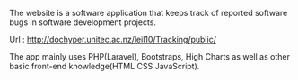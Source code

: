 The website is a software application that keeps track of reported software bugs in software development projects.

Url : http://dochyper.unitec.ac.nz/leil10/Tracking/public/

The app mainly uses PHP(Laravel), Bootstraps, High Charts as well as other basic front-end knowledge(HTML CSS JavaScript). 